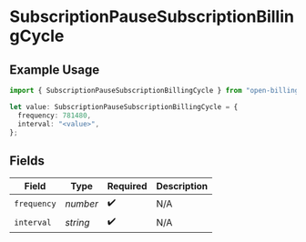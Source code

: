 # SubscriptionPauseSubscriptionBillingCycle

## Example Usage

```typescript
import { SubscriptionPauseSubscriptionBillingCycle } from "open-billing/models/operations";

let value: SubscriptionPauseSubscriptionBillingCycle = {
  frequency: 781480,
  interval: "<value>",
};
```

## Fields

| Field              | Type               | Required           | Description        |
| ------------------ | ------------------ | ------------------ | ------------------ |
| `frequency`        | *number*           | :heavy_check_mark: | N/A                |
| `interval`         | *string*           | :heavy_check_mark: | N/A                |